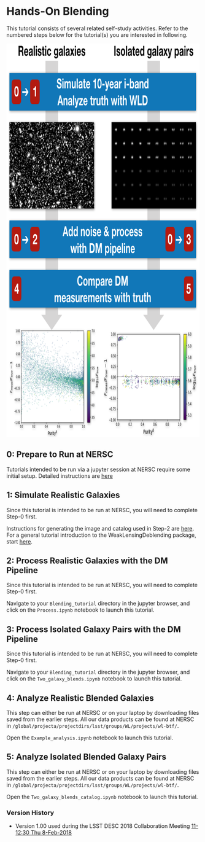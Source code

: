 # Hands-On Blending

This tutorial consists of several related self-study activities. Refer to the numbered steps below for the tutorial(s)
you are interested in following.

<img src="Overview.png" data-canonical-src="Overview.png" width="856" height="1026" />

## 0: Prepare to Run at NERSC

Tutorials intended to be run via a jupyter session at NERSC require some initial setup.  Detailed instructions are [here](NERSC.md)

## 1: Simulate Realistic Galaxies

Since this tutorial is intended to be run at NERSC, you will need to complete Step-0 first.

Instructions for generating the image and catalog used in Step-2 are [here](WLD.md).  For a general tutorial introduction to the WeakLensingDeblending package, start [here](http://weaklensingdeblending.readthedocs.io/en/latest/quickstart.html).

## 2: Process Realistic Galaxies with the DM Pipeline

Since this tutorial is intended to be run at NERSC, you will need to complete Step-0 first.

Navigate to your `Blending_tutorial` directory in the jupyter browser, and click on the `Process.ipynb` notebook to launch this tutorial.

## 3: Process Isolated Galaxy Pairs with the DM Pipeline

Since this tutorial is intended to be run at NERSC, you will need to complete Step-0 first.

Navigate to your `Blending_tutorial` directory in the jupyter browser, and click on the `Two_galaxy_blends.ipynb` notebook to launch this tutorial.

## 4: Analyze Realistic Blended Galaxies

This step can either be run at NERSC or on your laptop by downloading files saved from the earlier steps. All our data products can be found at NERSC in `/global/projecta/projectdirs/lsst/groups/WL/projects/wl-btf/`.

Open the `Example_analysis.ipynb` notebook to launch this tutorial.

## 5: Analyze Isolated Blended Galaxy Pairs

This step can either be run at NERSC or on your laptop by downloading files saved from the earlier steps. All our data products can be found at NERSC in `/global/projecta/projectdirs/lsst/groups/WL/projects/wl-btf/`.

Open the `Two_galaxy_blends_catalog.ipynb` notebook to launch this tutorial.

### Version History

- Version 1.00 used during the LSST DESC 2018 Collaboration Meeting [11-12:30 Thu 8-Feb-2018](https://confluence.slac.stanford.edu/display/LSSTDESC/Hands-on+blending%3A+simulation+and+pipeline+tutorial)
